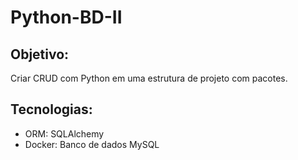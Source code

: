 # Python-BD-II

## Objetivo:
Criar CRUD com Python em uma estrutura de projeto com pacotes.

## Tecnologias:
- ORM: SQLAlchemy
- Docker: Banco de dados MySQL